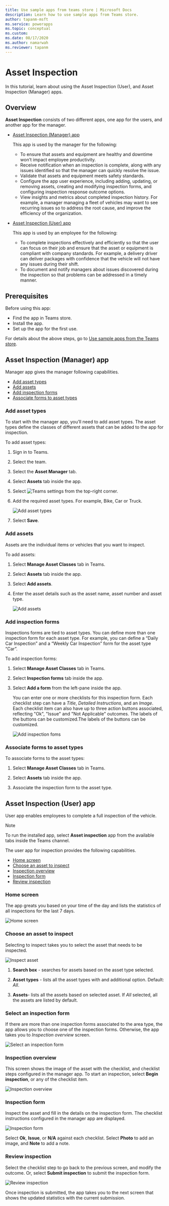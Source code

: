 ```yaml
---
title: Use sample apps from teams store | Microsoft Docs
description: Learn how to use sample apps from Teams store.
author: tapanm-msft
ms.service: powerapps
ms.topic: conceptual
ms.custom: 
ms.date: 08/17/2020
ms.author: namarwah
ms.reviewer: tapanm
---
```


# Asset Inspection

In this tutorial, learn about using the Asset Inspection (User), and Asset Inspection (Manager) apps.

## Overview

**Asset Inspection** consists of two different apps, one app for the users, and another app for the manager.

- [Asset Inspection (Manager) app](#asset-inspection-manager-app)

    This app is used by the manager for the following:

    - To ensure that assets and equipment are healthy and downtime won’t impact employee productivity.
    - Receive notification when an inspection is complete, along with any issues identified so that the manager can quickly resolve the issue.
    - Validate that assets and equipment meets safety standards.
    - Configure the app user experience, including adding, updating, or removing assets, creating and modifying inspection forms, and configuring inspection response outcome options.
    - View insights and metrics about completed inspection history. For example, a manager managing a fleet of vehicles may want to see recurring issues so to address the root cause, and improve the efficiency of the organization.

- [Asset Inspection (User) app](#asset-inspection-user-app)

    This app is used by an employee for the following:

    - To complete inspections effectively and efficiently so that the user can focus on their job and ensure that the asset or equipment is compliant with company standards. For example, a delivery driver can deliver packages with confidence that the vehicle will not have any issues during their shift.
    - To document and notify managers about issues discovered during the inspection so that problems can be addressed in a timely manner.

## Prerequisites

Before using this app:

- Find the app in Teams store.
- Install the app.
- Set up the app for the first use.

For details about the above steps, go to [Use sample apps from the Teams store](use-sample-apps-from-teams-store.md).

## Asset Inspection (Manager) app

Manager app gives the manager following capabilities.

- [Add asset types](#add-asset-types)
- [Add assets](#add-assets)
- [Add inspection forms](#add-inspection-forms)
- [Associate forms to asset types](#associate-forms-to-asset-types)

### Add asset types

To start with the manager app, you’ll need to add asset types. The asset types define the classes of different assets that can be added to the app for inspection.

To add asset types:

1. Sign in to Teams.

1. Select the team.

1. Select the **Asset Manager** tab.

1. Select **Assets** tab inside the app.

1. Select ![Teams settings](media/asset-inspection/teams-settings.png "Teams settings") from the top-right corner.

1. Add the required asset types. For example, Bike, Car or Truck.

    ![Add asset types](media/asset-inspection/add-asset-types.png "Add asset types")

1. Select **Save**.

### Add assets

Assets are the individual items or vehicles that you want to inspect.

To add assets:

1. Select **Manage Asset Classes** tab in Teams.

1. Select **Assets** tab inside the app.

1. Select **Add assets**.

1. Enter the asset details such as the asset name, asset number and asset type.

    ![Add assets](media/asset-inspection/add-assets.png "Add assets")

### Add inspection forms

Inspections forms are tied to asset types. You can define more than one
inspection form for each asset type. For example, you can define a “Daily Car
Inspection” and a “Weekly Car Inspection” form for the asset type “Car”.

To add inspection forms:

1. Select **Manage Asset Classes** tab in Teams.

1. Select **Inspection forms** tab inside the app.

1. Select **Add a form** from the left-pane inside the app.

    You can enter one or more checklists for this inspection form. Each checklist step can have a *Title*, *Detailed Instructions*, and an *Image*. Each checklist item can also have up to three action buttons associated, reflecting "Ok", "Issue" and "Not Applicable" outcomes. The labels of the buttons can be customized.The labels of the buttons can be customized.

    ![Add inspection foms](media/asset-inspection/add-inspection-forms.png "Add inspection foms")

### Associate forms to asset types

To associate forms to the asset types:

1. Select **Manage Asset Classes** tab in Teams.

1. Select **Assets** tab inside the app.

1. Associate the inspection form to the asset type.

## Asset Inspection (User) app

User app enables employees to complete a full inspection of the vehicle.

> [!NOTE]
> To run the installed app, select **Asset inspection** app from the available
tabs inside the Teams channel.

The user app for inspection provides the following capabilities.

- [Home screen](#home-screen)
- [Choose an asset to inspect](#choose-an-asset-to-inspect)
- [Inspection overview](#inspection-overview)
- [Inspection form](#inspection-form)
- [Review inspection](#review-inspection)

### Home screen

The app greats you based on your time of the day and lists the statistics of all inspections for the last 7 days.

![Home screen](media/asset-inspection/home-screen.png "Home screen")

### Choose an asset to inspect

Selecting to inspect takes you to select the asset that needs to be inspected.

![Inspect asset](media/asset-inspection/inspect-asset.png "Inspect asset")

1. **Search box** - searches for assets based on the asset type selected.

1. **Asset types** - lists all the asset types with and additional option. Default: *All*.

1. **Assets**- lists all the assets based on selected asset. If *All* selected, all the assets are listed by default.

### Select an inspection form

If there are more than one inspection forms associated to the area type, the app allows you to choose one of the inspection forms. Otherwise, the app takes you to *Inspection overview* screen.

![Select an inspection form](media/asset-inspection/select-inspection-form.png)

### Inspection overview

This screen shows the image of the asset with the checklist, and checklist steps configured in the manager app. To start an inspection, select **Begin inspection**, or any of the checklist item.

![Inspection overview](media/asset-inspection/inspection-overview.png "Inspection overview")

### Inspection form

Inspect the asset and fill in the details on the inspection form. The checklist instructions configured in the manager app are displayed.

![Inspection form](media/asset-inspection/inspection-form.png "Inspection form")

Select **Ok**, **Issue**, or **N/A** against each checklist. Select **Photo** to add an image, and **Note** to add a note.

### Review inspection

Select the checklist step to go back to the previous screen, and
modify the outcome. Or, select **Submit inspection** to submit the inspection form.

![Review inspection](media/asset-inspection/e74478e5f1e996da5466f1e7e291c870.png "Review inspection")

Once inspection is submitted, the app takes you to the next screen that shows the updated statistics with the current submission.
